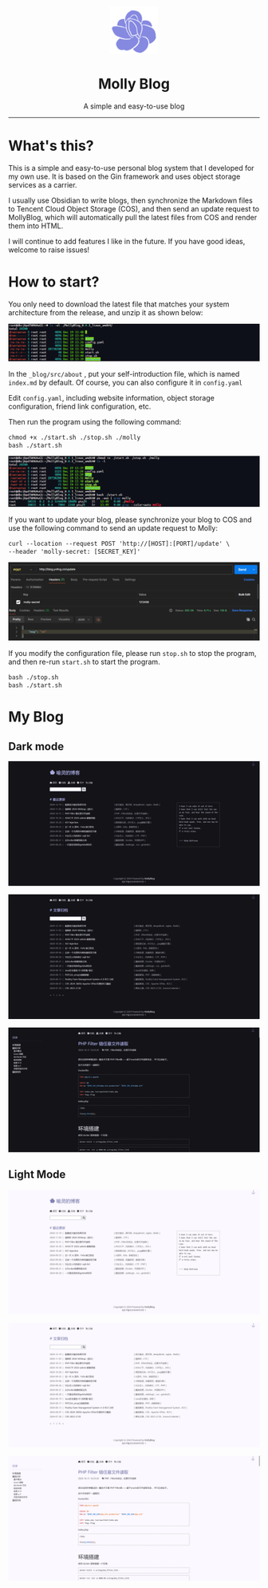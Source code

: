 <div align="center">
    <img width="96" src="docs/assets/molly.png" alt="logo"></br>
    <h1>Molly Blog</h1>
    <p>A simple and easy-to-use blog</p>
</div>

----

# What's this?

This is a simple and easy-to-use personal blog system that I developed for my own use. 
It is based on the Gin framework and uses object storage services as a carrier. 

I usually use Obsidian to write blogs, then synchronize the Markdown files to Tencent Cloud Object Storage (COS), 
and then send an update request to MollyBlog, which will automatically pull the latest files from COS and render them into HTML. 

I will continue to add features I like in the future. If you have good ideas, welcome to raise issues!


# How to start?

You only need to download the latest file that matches your system architecture from the release, 
and unzip it as shown below:

![](./docs/assets/molly-screenshot-001.png)


In the `_blog/src/about` , put your self-introduction file, which is named `index.md` by default.
Of course, you can also configure it in `config.yaml`

Edit `config.yaml`, including website information, object storage configuration, friend link configuration, etc.

Then run the program using the following command:

```shell
chmod +x ./start.sh ./stop.sh ./molly
bash ./start.sh
```

![](./docs/assets/molly-screenshot-002.png)


If you want to update your blog, 
please synchronize your blog to COS and use the following command to send an update request to Molly:

```shell
curl --location --request POST 'http://[HOST]:[PORT]/update' \
--header 'molly-secret: [SECRET_KEY]'
```

![](./docs/assets/molly-screenshot-003.png)

If you modify the configuration file, please run `stop.sh` to stop the program, 
and then re-run `start.sh` to start the program.

```shell
bash ./stop.sh
bash ./start.sh
```


# My Blog

## Dark mode

![](./docs/assets/myblog-dark-01.png)

![](./docs/assets/myblog-dark-02.png)

![](./docs/assets/myblog-dark-03.png)

## Light Mode

![](./docs/assets/myblog-light-01.png)

![](./docs/assets/myblog-light-02.png)

![](./docs/assets/myblog-light-03.png)
